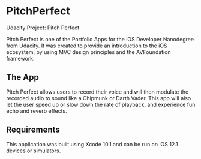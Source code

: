 # PitchPerfect
Udacity Project: Pitch Perfect

Pitch Perfect is one of the Portfolio Apps for the iOS Developer Nanodegree from Udacity. It was created to provide an introduction to the iOS ecosystem, by using MVC design principles and the AVFoundation framework.

## The App
Pitch Perfect allows users to record their voice and will then modulate the recorded audio to sound like a Chipmunk or Darth Vader. This app will also let the user speed up or slow down the rate of playback, and experience fun echo and reverb effects.

## Requirements
This application was built using Xcode 10.1 and can be run on iOS 12.1 devices or simulators.

